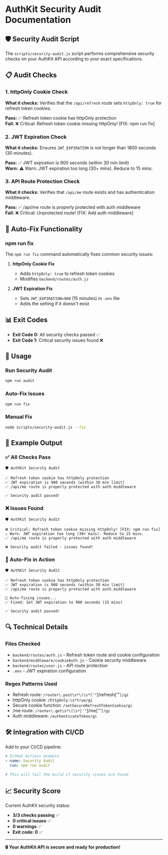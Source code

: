 # AuthKit Security Audit Documentation

## 🛡️ Security Audit Script

The `scripts/security-audit.js` script performs comprehensive security checks on your AuthKit API according to your exact specifications.

## 📋 Audit Checks

### 1. httpOnly Cookie Check
**What it checks:** Verifies that the `/api/refresh` route sets `httpOnly: true` for refresh token cookies.

**Pass:** ✅ Refresh token cookie has httpOnly protection  
**Fail:** ❌ Critical: Refresh token cookie missing httpOnly! [FIX: npm run fix]

### 2. JWT Expiration Check  
**What it checks:** Ensures `JWT_EXPIRATION` is not longer than 1800 seconds (30 minutes).

**Pass:** ✅ JWT expiration is 900 seconds (within 30 min limit)  
**Warn:** ⚠️ Warn: JWT expiration too long (30+ mins). Reduce to 15 mins.

### 3. API Route Protection Check
**What it checks:** Verifies that `/api/me` route exists and has authentication middleware.

**Pass:** ✅ /api/me route is properly protected with auth middleware  
**Fail:** ❌ Critical: Unprotected route! [FIX: Add auth middleware]

## 🔧 Auto-Fix Functionality

### npm run fix
The `npm run fix` command automatically fixes common security issues:

1. **httpOnly Cookie Fix**
   - Adds `httpOnly: true` to refresh token cookies
   - Modifies `backend/routes/auth.js`

2. **JWT Expiration Fix**
   - Sets `JWT_EXPIRATION=900` (15 minutes) in `.env` file
   - Adds the setting if it doesn't exist

## 📊 Exit Codes

- **Exit Code 0:** All security checks passed ✅
- **Exit Code 1:** Critical security issues found ❌

## 🚀 Usage

### Run Security Audit
```bash
npm run audit
```

### Auto-Fix Issues
```bash
npm run fix
```

### Manual Fix
```bash
node scripts/security-audit.js --fix
```

## 📝 Example Output

### ✅ All Checks Pass
```
🛡️ AuthKit Security Audit

✅ Refresh token cookie has httpOnly protection
✅ JWT expiration is 900 seconds (within 30 min limit)
✅ /api/me route is properly protected with auth middleware

✅ Security audit passed!
```

### ❌ Issues Found
```
🛡️ AuthKit Security Audit

❌ Critical: Refresh token cookie missing httpOnly! [FIX: npm run fix]
⚠️ Warn: JWT expiration too long (30+ mins). Reduce to 15 mins.
✅ /api/me route is properly protected with auth middleware

❌ Security audit failed - issues found!
```

### 🔧 Auto-Fix in Action
```
🛡️ AuthKit Security Audit

✅ Refresh token cookie has httpOnly protection
✅ JWT expiration is 900 seconds (within 30 min limit)
✅ /api/me route is properly protected with auth middleware

🔧 Auto-fixing issues...
✅ Fixed: Set JWT expiration to 900 seconds (15 mins)

✅ Security audit passed!
```

## 🔍 Technical Details

### Files Checked
- `backend/routes/auth.js` - Refresh token route and cookie configuration
- `backend/middleware/cookieAuth.js` - Cookie security middleware
- `backend/routes/user.js` - API route protection
- `.env` - JWT expiration configuration

### Regex Patterns Used
- Refresh route: `/router\.post\s*\(\s*['"`]\/refresh['"`]/gi`
- httpOnly cookie: `/httpOnly:\s*true/gi`
- Secure cookie function: `/setSecureRefreshTokenCookie/gi`
- /me route: `/router\.get\s*\(\s*['"`]\/me['"`]/gi`
- Auth middleware: `/authenticateToken/gi`

## 🛠️ Integration with CI/CD

Add to your CI/CD pipeline:

```yaml
# GitHub Actions example
- name: Security Audit
  run: npm run audit
  
# This will fail the build if security issues are found
```

## 📈 Security Score

Current AuthKit security status:
- **3/3 checks passing** ✅
- **0 critical issues** ✅
- **0 warnings** ✅
- **Exit code: 0** ✅

---

**🔒 Your AuthKit API is secure and ready for production!**

